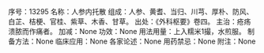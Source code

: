 序号：13295
名称：人参内托散
组成：人参、黄耆、当归、川芎、厚朴、防风、白芷、桔梗、官桂、紫草、木香、甘草。
出处：《外科枢要》卷四。
主治：疮疡溃脓而作痛者。
加减：None
功效：None
用法用量：上入糯米1撮，水煎服。
制备方法：None
临床应用：None
各家论述：None
用药禁忌：None
附注：None
